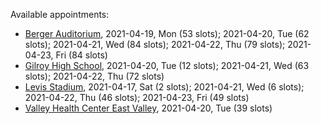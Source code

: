 Available appointments:

* [Berger Auditorium](https://schedulecare.sccgov.org/mychartprd/SignupAndSchedule/EmbeddedSchedule?id=132694&vt=1277&dept=101064003), 2021-04-19, Mon (53 slots); 2021-04-20, Tue (62 slots); 2021-04-21, Wed (84 slots); 2021-04-22, Thu (79 slots); 2021-04-23, Fri (84 slots)
* [Gilroy High School](https://schedulecare.sccgov.org/mychartprd/SignupAndSchedule/EmbeddedSchedule?id=132980&vt=1277&dept=101064008), 2021-04-20, Tue (12 slots); 2021-04-21, Wed (63 slots); 2021-04-22, Thu (72 slots)
* [Levis Stadium](https://schedulecare.sccgov.org/mychartprd/SignupAndSchedule/EmbeddedSchedule?id=132723&vt=1277&dept=101064004), 2021-04-17, Sat (2 slots); 2021-04-21, Wed (6 slots); 2021-04-22, Thu (46 slots); 2021-04-23, Fri (49 slots)
* [Valley Health Center East Valley](https://schedulecare.sccgov.org/mychartprd/SignupAndSchedule/EmbeddedSchedule?id=132268&vt=1277&dept=101064007), 2021-04-20, Tue (39 slots)
